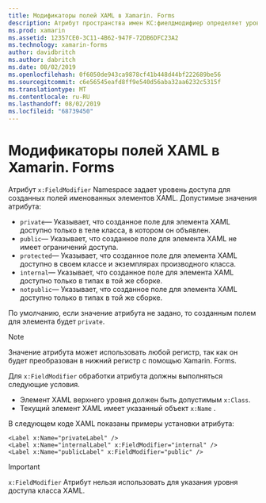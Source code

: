 ```yaml
---
title: Модификаторы полей XAML в Xamarin. Forms
description: Атрибут пространства имен КС:фиелдмодифиер определяет уровень доступа для созданных полей именованных элементов XAML.
ms.prod: xamarin
ms.assetid: 12357CE0-3C11-4B62-947F-72DB6DFC23A2
ms.technology: xamarin-forms
author: davidbritch
ms.author: dabritch
ms.date: 08/02/2019
ms.openlocfilehash: 0f6050de943ca9878cf41b448d44bf222689be56
ms.sourcegitcommit: c6e56545eafd8ff9e540d56aba32aa6232c5315f
ms.translationtype: MT
ms.contentlocale: ru-RU
ms.lasthandoff: 08/02/2019
ms.locfileid: "68739450"
---
```

# <a name="xaml-field-modifiers-in-xamarinforms"></a>Модификаторы полей XAML в Xamarin. Forms

Атрибут `x:FieldModifier` Namespace задает уровень доступа для созданных полей именованных элементов XAML. Допустимые значения атрибута:

- `private`— Указывает, что созданное поле для элемента XAML доступно только в теле класса, в котором он объявлен.
- `public`— Указывает, что созданное поле для элемента XAML не имеет ограничений доступа.
- `protected`— Указывает, что созданное поле для элемента XAML доступно в своем классе и экземплярах производного класса.
- `internal`— Указывает, что созданное поле для элемента XAML доступно только в типах в той же сборке.
- `notpublic`— Указывает, что созданное поле для элемента XAML доступно только в типах в той же сборке.

По умолчанию, если значение атрибута не задано, то созданным полем для элемента будет `private`.

> [!NOTE]
> Значение атрибута может использовать любой регистр, так как он будет преобразован в нижний регистр с помощью Xamarin. Forms.

Для `x:FieldModifier` обработки атрибута должны выполняться следующие условия.

- Элемент XAML верхнего уровня должен быть допустимым `x:Class`.
- Текущий элемент XAML имеет указанный объект `x:Name` .

В следующем коде XAML показаны примеры установки атрибута:

```xaml
<Label x:Name="privateLabel" />
<Label x:Name="internalLabel" x:FieldModifier="internal" />
<Label x:Name="publicLabel" x:FieldModifier="public" />
```

> [!IMPORTANT]
> `x:FieldModifier` Атрибут нельзя использовать для указания уровня доступа класса XAML.
